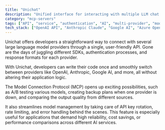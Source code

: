 ```yaml
---
title: "Unichat"
description: "Unified interface for interacting with multiple LLM chat APIs through standardized prompts and responses."
category: "mcp-servers"
tags: ["API", "service", "authentication", "AI", "multi-provider", "model management", "A/B testing"]
tech_stack: ["OpenAI API", "Anthropic Claude", "Google AI", "Azure OpenAI", "Multi-Provider LLM Integration"]
---
```


Unichat offers developers a straightforward way to connect with several large language model providers through a single, user-friendly API. Gone are the days of juggling different SDKs, authentication processes, and response formats for each provider.

With Unichat, developers can write their code once and smoothly switch between providers like OpenAI, Anthropic, Google AI, and more, all without altering their application logic.

The Model Connection Protocol (MCP) opens up exciting possibilities, such as A/B testing various models, creating backup plans when one provider is down, and comparing the output quality from different sources.

It also streamlines model management by taking care of API key rotation, rate limiting, and error handling behind the scenes. This feature is especially useful for applications that demand high reliability, cost savings, or performance comparisons across different AI services.